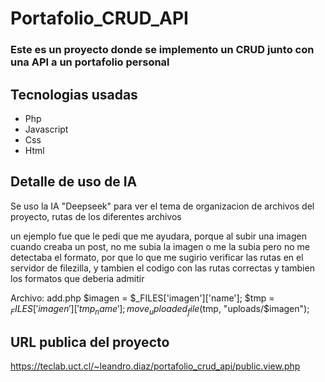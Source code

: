 # Portafolio_CRUD_API

### Este es un proyecto donde se implemento un CRUD junto con una API a un portafolio personal

## Tecnologias usadas
- Php
- Javascript
- Css
- Html

## Detalle de uso de IA

Se uso la IA "Deepseek" para ver el tema de organizacion de archivos del proyecto, rutas de los diferentes archivos

un ejemplo fue que le pedi que me ayudara, porque al subir una imagen cuando creaba un post, no me subia la imagen o me la subia pero no me detectaba el formato, por que lo que me sugirio verificar las rutas en el servidor de filezilla, y tambien el codigo con las rutas correctas y tambien los formatos que deberia admitir

Archivo: add.php
 $imagen = $_FILES['imagen']['name'];
  $tmp = $_FILES['imagen']['tmp_name'];
  move_uploaded_file($tmp, "uploads/$imagen");

## URL publica del proyecto
https://teclab.uct.cl/~leandro.diaz/portafolio_crud_api/public.view.php
